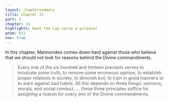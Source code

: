 ```yaml
---
layout: chaptersummary
title: Chapter 31
part: 3
chapter: 31
highlights: Does the Law serve a purpose?
pnum: 631
nav: true
---
```


In this chapter, Maimonides comes down hard against those who believe that we should not look for reasons behind the Divine commandments.
> Every one of the six hundred and thirteen precepts serves to inculcate some truth, to remove some erroneous opinion, to establish proper relations in society, to diminish evil, to train in good manners or to warn against bad habits. All this depends on three things: opinions, morals, and social conduct. ... these three principles suffice for assigning a reason for every one of the Divine commandments.
